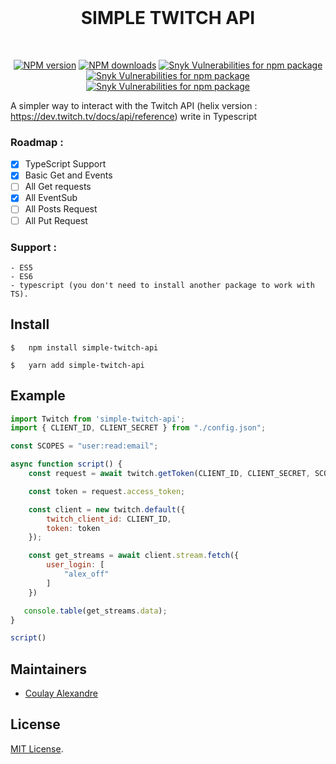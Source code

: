 
<div align="center">
<br />
<h1>SIMPLE TWITCH API</h1>
<br />
<p>
<a  href="https://www.npmjs.com/package/simple-twitch-api"><img  src="https://img.shields.io/npm/v/simple-twitch-api.svg?maxAge=3600"  alt="NPM version" /></a> <a  href="https://www.npmjs.com/package/simple-twitch-api"><img  src="https://img.shields.io/npm/dt/simple-twitch-api.svg?maxAge=3600"  alt="NPM downloads" /></a> <a  href="https://www.npmjs.com/package/simple-twitch-api"><img  alt="Snyk Vulnerabilities for npm package"  src="https://img.shields.io/snyk/vulnerabilities/npm/simple-twitch-api"></a> <a  href="https://www.npmjs.com/package/simple-twitch-api"><img  alt="Snyk Vulnerabilities for npm package"  src="https://img.shields.io/bundlephobia/min/simple-twitch-api"></a> <a  href="https://www.npmjs.com/package/simple-twitch-api"><img  alt="Snyk Vulnerabilities for npm package"  src="https://img.shields.io/npm/l/simple-twitch-api"></a>
</p>
</div>

  
A simpler way to interact with the Twitch API (helix version : https://dev.twitch.tv/docs/api/reference) write in Typescript

### Roadmap :
 - [x] TypeScript Support
 - [x] Basic Get and Events
 - [ ] All Get requests
 - [x] All EventSub
 - [ ] All Posts Request
 - [ ] All Put Request

### Support :
```
- ES5
- ES6
- typescript (you don't need to install another package to work with TS).
```
  

## Install

```
$	npm install simple-twitch-api
```
```
$	yarn add simple-twitch-api
```

## Example

```js
import Twitch from 'simple-twitch-api';
import { CLIENT_ID, CLIENT_SECRET } from "./config.json";

const SCOPES = "user:read:email";

async function script() {
    const request = await twitch.getToken(CLIENT_ID, CLIENT_SECRET, SCOPES);

    const token = request.access_token;

    const client = new twitch.default({
        twitch_client_id: CLIENT_ID,
        token: token
    });

    const get_streams = await client.stream.fetch({
        user_login: [
            "alex_off"
        ]
    })

   console.table(get_streams.data);
}

script()

```

## Maintainers

  

- [Coulay Alexandre](https://github.com/alexandrecoulay)

  

## License

  

[MIT License](LICENSE).